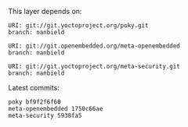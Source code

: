 This layer depends on:

    URI: git://git.yoctoproject.org/poky.git
    branch: nanbield

    URI: git://git.openembedded.org/meta-openembedded
    branch: nanbield

    URI: git://git.yoctoproject.org/meta-security.git
    branch: nanbield

Latest commits:

    poky bf9f2f6f60
    meta-openembedded 1750c66ae
    meta-security 5938fa5
